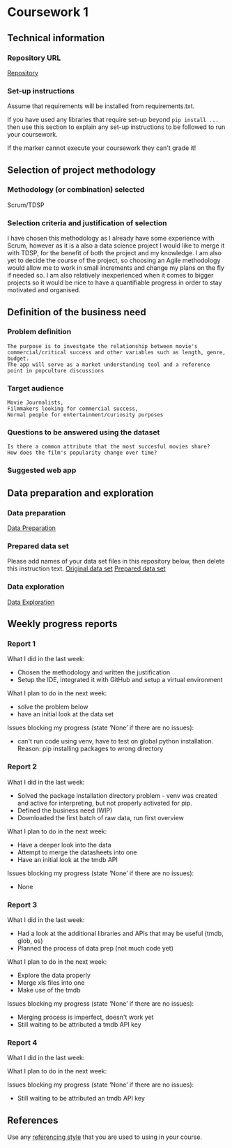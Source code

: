 # Coursework 1

## Technical information
### Repository URL
[Repository](https://github.com/14113p/-comp0035_cw1_2021-22.git)

### Set-up instructions

Assume that requirements will be installed from requirements.txt.

If you have used any libraries that require set-up beyond `pip install ...` then use this section to explain any set-up
instructions to be followed to run your coursework.

If the marker cannot execute your coursework they can't grade it!


## Selection of project methodology
### Methodology (or combination) selected
Scrum/TDSP

### Selection criteria and justification of selection
I have chosen this methodology as I already have some experience with Scrum, however as it is a also a data science project I would like to merge it with TDSP, for the benefit of both the project and my knowledge.
I am also yet to decide the course of the project, so choosing an Agile methodology would allow me to work in small increments and change my plans on the fly if needed so. I am also relatively inexperienced when it comes to bigger projects so it would be nice to have a quantifiable progress in order to stay motivated and organised.

## Definition of the business need
### Problem definition
    The purpose is to investgate the relationship between movie's commercial/critical success and other variables such as length, genre, budget.
    The app will serve as a market understanding tool and a reference point in popculture discussions
### Target audience
    Movie Journalists,
    Filmmakers looking for commercial success,
    Normal people for entertainment/curiosity purposes
### Questions to be answered using the dataset
    Is there a common attribute that the most succesful movies share?
    How does the film's popularity change over time?

### Suggested web app

## Data preparation and exploration
### Data preparation

[Data Preparation](data_preparation.py)

### Prepared data set
Please add names of your data set files in this repository below, then delete this instruction text.
[Original data set](data\BFI_raw)
[Prepared data set]()

### Data exploration

[Data Exploration](data_exploration.py)

## Weekly progress reports

### Report 1
What I did in the last week:
- Chosen the methodology and written the justification 
- Setup the IDE, integrated it with GitHub and setup a virtual environment

What I plan to do in the next week:
- solve the problem below
- have an initial look at the data set

Issues blocking my progress (state ‘None’ if there are no issues):
- can't run code using venv, have to test on global python installation. 
    Reason: pip installing packages to wrong directory

### Report 2
What I did in the last week:
- Solved the package installation directory problem - venv was created and active for interpreting, but not properly activated for pip.
- Defined the business need (WIP)
- Downloaded the first batch of raw data, run first overview

What I plan to do in the next week:
- Have a deeper look into the data
- Attempt to merge the datasheets into one
- Have an initial look at the tmdb API

Issues blocking my progress (state ‘None’ if there are no issues):
- None

### Report 3
What I did in the last week:
- Had a look at the additional libraries and APIs that may be useful (tmdb, glob, os)
- Planned the process of data prep (not much code yet)

What I plan to do in the next week:
- Explore the data properly
- Merge xls files into one
- Make use of the tmdb

Issues blocking my progress (state ‘None’ if there are no issues):
- Merging process is imperfect, doesn't work yet
- Still waiting to be attributed a tmdb API key

### Report 4
What I did in the last week:

What I plan to do in the next week:

Issues blocking my progress (state ‘None’ if there are no issues):
- Still waiting to be attributed an tmdb API key


## References
Use any [referencing style](https://library-guides.ucl.ac.uk/referencing-plagiarism/referencing-styles) that you are
used to using in your course.
